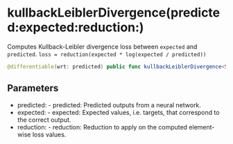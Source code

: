 # kullbackLeiblerDivergence(predicted:expected:reduction:)

Computes Kullback-Leibler divergence loss between `expected` and `predicted`.
`loss = reduction(expected * log(expected / predicted))`

``` swift
@differentiable(wrt: predicted) public func kullbackLeiblerDivergence<Scalar: TensorFlowFloatingPoint>(predicted: Tensor<Scalar>, expected: Tensor<Scalar>, reduction: @differentiable (Tensor<Scalar>) -> Tensor<Scalar> = _sum) -> Tensor<Scalar>
```

## Parameters

  - predicted: - predicted: Predicted outputs from a neural network.
  - expected: - expected: Expected values, i.e. targets, that correspond to the correct output.
  - reduction: - reduction: Reduction to apply on the computed element-wise loss values.
